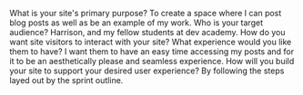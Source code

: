 What is your site's primary purpose?
To create a space where I can post blog posts as well as be an example of my work.
Who is your target audience?
Harrison, and my fellow students at dev academy.
How do you want site visitors to interact with your site? What experience would you like them to have?
I want them to have an easy time accessing my posts and for it to be an aesthetically please and seamless experience.
How will you build your site to support your desired user experience?
By following the steps layed out by the sprint outline. 
